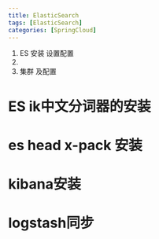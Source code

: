 ```yaml
---
title: ElasticSearch
tags: [ElasticSearch]
categories: [SpringCloud]
---
```


1. ES 安装 设置配置
2. 
3. 集群 及配置

# ES ik中文分词器的安装

# es head x-pack 安装
# kibana安装

# logstash同步

